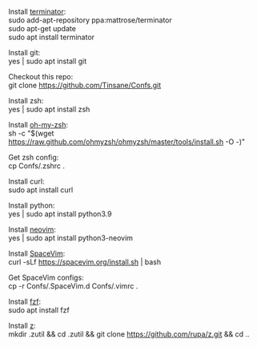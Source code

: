 Install [terminator](https://github.com/gnome-terminator/terminator/blob/master/INSTALL.md):  
sudo add-apt-repository ppa:mattrose/terminator  
sudo apt-get update  
sudo apt install terminator  

Install git:  
yes | sudo apt install git  

Checkout this repo:  
git clone https://github.com/Tinsane/Confs.git

Install zsh:  
yes | sudo apt install zsh

Install [oh-my-zsh](https://ohmyz.sh/#install):  
sh -c "$(wget https://raw.github.com/ohmyzsh/ohmyzsh/master/tools/install.sh -O -)"  

Get zsh config:  
cp Confs/.zshrc .

Install curl:  
sudo apt install curl

Install python:  
yes | sudo apt install python3.9

Install [neovim](https://github.com/neovim/neovim/wiki/Installing-Neovim):  
yes | sudo apt install python3-neovim

Install [SpaceVim](https://spacevim.org/quick-start-guide/):  
curl -sLf https://spacevim.org/install.sh | bash

Get SpaceVim configs:  
cp -r Confs/.SpaceVim.d Confs/.vimrc .

Install [fzf](https://github.com/junegunn/fzf#installation):  
sudo apt install fzf

Install [z](https://github.com/rupa/z):  
mkdir .zutil && cd .zutil && git clone https://github.com/rupa/z.git && cd ..

